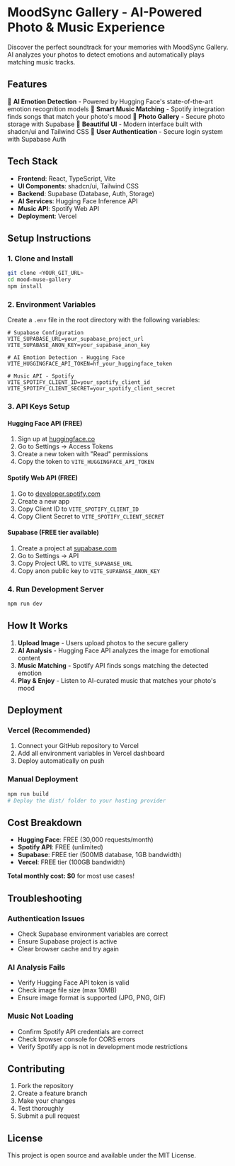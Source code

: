# MoodSync Gallery - AI-Powered Photo & Music Experience

Discover the perfect soundtrack for your memories with MoodSync Gallery. AI analyzes your photos to detect emotions and automatically plays matching music tracks.

## Features

🧠 **AI Emotion Detection** - Powered by Hugging Face's state-of-the-art emotion recognition models
🎵 **Smart Music Matching** - Spotify integration finds songs that match your photo's mood
📸 **Photo Gallery** - Secure photo storage with Supabase
🎨 **Beautiful UI** - Modern interface built with shadcn/ui and Tailwind CSS
🔐 **User Authentication** - Secure login system with Supabase Auth

## Tech Stack

- **Frontend**: React, TypeScript, Vite
- **UI Components**: shadcn/ui, Tailwind CSS
- **Backend**: Supabase (Database, Auth, Storage)
- **AI Services**: Hugging Face Inference API
- **Music API**: Spotify Web API
- **Deployment**: Vercel

## Setup Instructions

### 1. Clone and Install

```bash
git clone <YOUR_GIT_URL>
cd mood-muse-gallery
npm install
```

### 2. Environment Variables

Create a `.env` file in the root directory with the following variables:

```env
# Supabase Configuration
VITE_SUPABASE_URL=your_supabase_project_url
VITE_SUPABASE_ANON_KEY=your_supabase_anon_key

# AI Emotion Detection - Hugging Face
VITE_HUGGINGFACE_API_TOKEN=hf_your_huggingface_token

# Music API - Spotify
VITE_SPOTIFY_CLIENT_ID=your_spotify_client_id
VITE_SPOTIFY_CLIENT_SECRET=your_spotify_client_secret
```

### 3. API Keys Setup

#### Hugging Face API (FREE)
1. Sign up at [huggingface.co](https://huggingface.co)
2. Go to Settings → Access Tokens
3. Create a new token with "Read" permissions
4. Copy the token to `VITE_HUGGINGFACE_API_TOKEN`

#### Spotify Web API (FREE)
1. Go to [developer.spotify.com](https://developer.spotify.com)
2. Create a new app
3. Copy Client ID to `VITE_SPOTIFY_CLIENT_ID`
4. Copy Client Secret to `VITE_SPOTIFY_CLIENT_SECRET`

#### Supabase (FREE tier available)
1. Create a project at [supabase.com](https://supabase.com)
2. Go to Settings → API
3. Copy Project URL to `VITE_SUPABASE_URL`
4. Copy anon public key to `VITE_SUPABASE_ANON_KEY`

### 4. Run Development Server

```bash
npm run dev
```

## How It Works

1. **Upload Image** - Users upload photos to the secure gallery
2. **AI Analysis** - Hugging Face API analyzes the image for emotional content
3. **Music Matching** - Spotify API finds songs matching the detected emotion
4. **Play & Enjoy** - Listen to AI-curated music that matches your photo's mood

## Deployment

### Vercel (Recommended)
1. Connect your GitHub repository to Vercel
2. Add all environment variables in Vercel dashboard
3. Deploy automatically on push

### Manual Deployment
```bash
npm run build
# Deploy the dist/ folder to your hosting provider
```

## Cost Breakdown

- **Hugging Face**: FREE (30,000 requests/month)
- **Spotify API**: FREE (unlimited)
- **Supabase**: FREE tier (500MB database, 1GB bandwidth)
- **Vercel**: FREE tier (100GB bandwidth)

**Total monthly cost: $0** for most use cases!

## Troubleshooting

### Authentication Issues
- Check Supabase environment variables are correct
- Ensure Supabase project is active
- Clear browser cache and try again

### AI Analysis Fails
- Verify Hugging Face API token is valid
- Check image file size (max 10MB)
- Ensure image format is supported (JPG, PNG, GIF)

### Music Not Loading
- Confirm Spotify API credentials are correct
- Check browser console for CORS errors
- Verify Spotify app is not in development mode restrictions

## Contributing

1. Fork the repository
2. Create a feature branch
3. Make your changes
4. Test thoroughly
5. Submit a pull request

## License

This project is open source and available under the MIT License.
